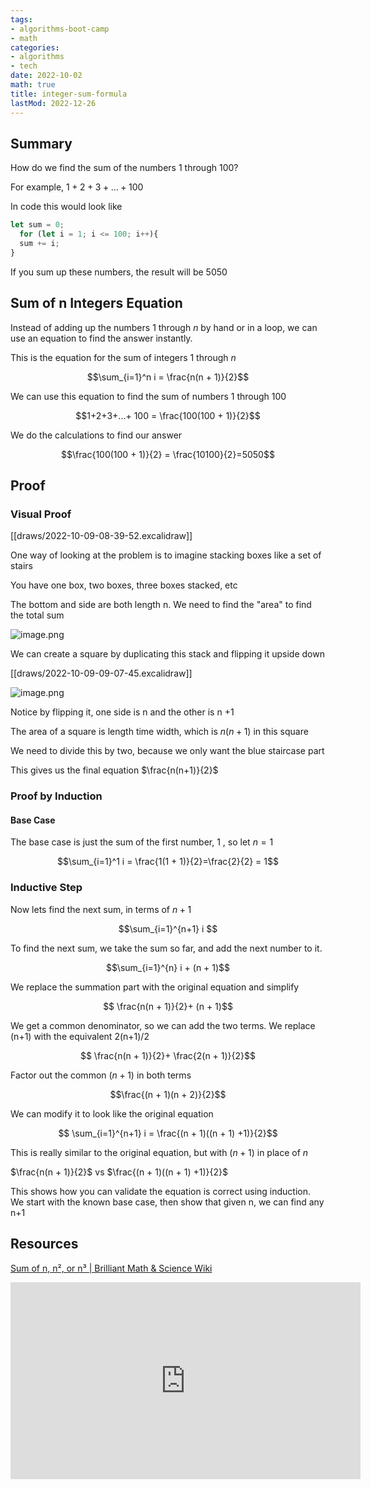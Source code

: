 ```yaml
---
tags:
- algorithms-boot-camp
- math
categories:
- algorithms
- tech
date: 2022-10-02
math: true
title: integer-sum-formula
lastMod: 2022-12-26
---
```

## Summary

How do we find the sum of the numbers 1 through 100?

For example, $1 + 2 + 3 + ... + 100$

In code this would look like

```js
let sum = 0;
  for (let i = 1; i <= 100; i++){
  sum += i;
}
```

If you sum up these numbers, the result will be $5050$

## Sum of n Integers Equation

Instead of adding up the numbers 1 through $n$ by hand or in a loop, we can use an equation to find the answer instantly.

This is the equation for the sum of integers 1 through $n$

$$\sum_{i=1}^n i = \frac{n(n + 1)}{2}$$

We can use this equation to find the sum of numbers 1 through 100

$$1+2+3+...+ 100 = \frac{100(100 + 1)}{2}$$

We do the calculations to find our answer

$$\frac{100(100 + 1)}{2} = \frac{10100}{2}=5050$$

## Proof

### Visual Proof

[[draws/2022-10-09-08-39-52.excalidraw]]

One way of looking at the problem is to imagine stacking boxes like a set of stairs

You have one box, two boxes, three boxes stacked, etc

The bottom and side are both length n. We need to find the "area" to find the total sum

![image.png](/assets/image_1665341986063_0.png)

We can create a square by duplicating this stack and flipping it upside down

[[draws/2022-10-09-09-07-45.excalidraw]]

![image.png](/assets/image_1665465573710_0.png)

Notice by flipping it, one side is n and the other is n +1

The area of a square is length time width,  which is $n(n+1)$ in this square

We need to divide this by two, because we only want the blue staircase part

This gives us the final equation $\frac{n(n+1)}{2}$

### Proof by Induction

#### Base Case

The base case is just the sum of the first number, $1$ , so let $n=1$

$$\sum_{i=1}^1 i = \frac{1(1 + 1)}{2}=\frac{2}{2} = 1$$

### Inductive Step

Now lets find the next sum, in terms of $n+1$

$$\sum_{i=1}^{n+1} i $$

To find the next sum, we take the sum so far, and add the next number to it.

$$\sum_{i=1}^{n} i + (n + 1)$$

We replace the summation part with the original equation and simplify

$$ \frac{n(n + 1)}{2}+ (n + 1)$$

We get a common denominator, so we can add the two terms. We replace (n+1) with the equivalent 2(n+1)/2

$$ \frac{n(n + 1)}{2}+ \frac{2(n + 1)}{2}$$

Factor out the common $(n+1)$ in both terms

$$\frac{(n + 1)(n + 2)}{2}$$

We can modify it to look like the original equation

$$ \sum_{i=1}^{n+1} i = \frac{(n + 1)((n + 1) +1)}{2}$$

This is really similar to the original equation, but with $(n + 1)$ in place of $n$

$\frac{n(n + 1)}{2}$ vs  $\frac{(n + 1)((n + 1) +1)}{2}$

This shows how you can validate the equation is correct using induction. We start with the known base case, then show that given n, we can find any n+1

## Resources

[Sum of n, n², or n³ | Brilliant Math & Science Wiki](https://brilliant.org/wiki/sum-of-n-n2-or-n3)

<iframe width="560" height="315" src="https://www.youtube.com/embed/eHbtc50-qXo" title="YouTube video player" frameborder="0" allow="accelerometer; autoplay; clipboard-write; encrypted-media; gyroscope; picture-in-picture" allowfullscreen></iframe>

